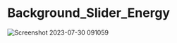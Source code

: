 ﻿# Background_Slider_Energy
![Screenshot 2023-07-30 091059](https://github.com/CarolaZapp/Background_Slider_Energy/assets/101559000/681cfe47-b954-4077-aae2-a0e8e73e8cba)
